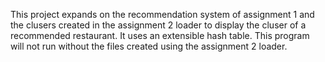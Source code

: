 This project expands on the recommendation system of assignment 1 and the clusers created in the assignment 2 loader to display the cluser of a recommended restaurant.  It uses an extensible hash table.  This program will not run without the files created using the assignment 2 loader.

